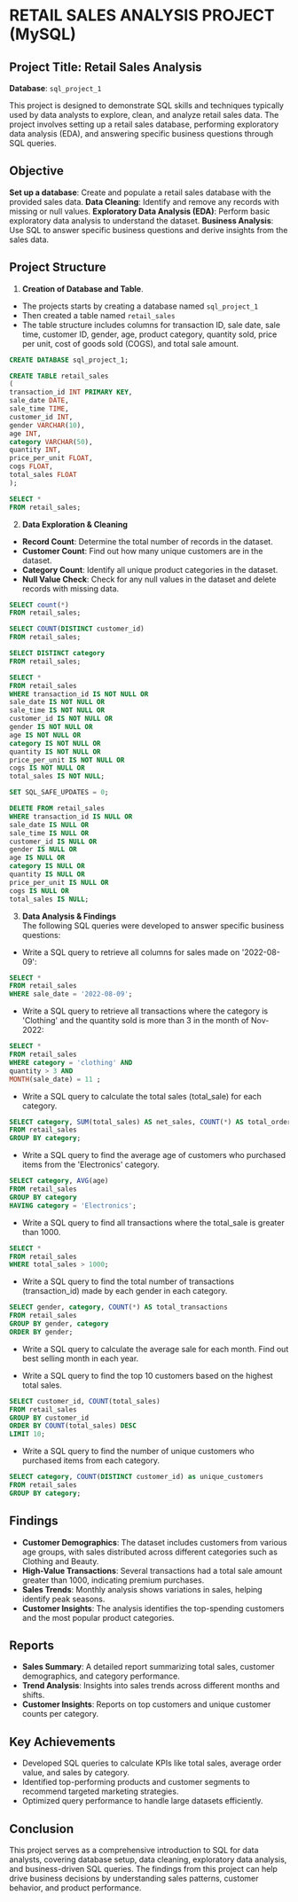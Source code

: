 # RETAIL SALES ANALYSIS PROJECT (MySQL)
## Project Title: Retail Sales Analysis
**Database**: `sql_project_1`

This project is designed to demonstrate SQL skills and techniques typically used by data analysts to explore, clean, and analyze retail sales data. The project involves setting up a retail sales database, performing exploratory data analysis (EDA), and answering specific business questions through SQL queries.

## Objective
**Set up a database**: Create and populate a retail sales database with the provided sales data.
**Data Cleaning**: Identify and remove any records with missing or null values.
**Exploratory Data Analysis (EDA)**: Perform basic exploratory data analysis to understand the dataset.
**Business Analysis**: Use SQL to answer specific business questions and derive insights from the sales data.

## Project Structure 
1. **Creation of Database and Table**. <br>
- The projects starts by creating a database named `sql_project_1`
- Then created a table named `retail_sales`
- The table structure includes columns for transaction ID, sale date, sale time, customer ID, gender, age, product category, quantity sold, price per unit, cost of goods sold (COGS), and total sale amount.
```sql
CREATE DATABASE sql_project_1;

CREATE TABLE retail_sales
(
transaction_id INT PRIMARY KEY,
sale_date DATE,
sale_time TIME,
customer_id INT,
gender VARCHAR(10),
age INT,
category VARCHAR(50),
quantity INT,
price_per_unit FLOAT,
cogs FLOAT,
total_sales FLOAT
);

SELECT * 
FROM retail_sales;
```
2. **Data Exploration & Cleaning** <br>
- **Record Count**: Determine the total number of records in the dataset. <br>
- **Customer Count**: Find out how many unique customers are in the dataset. <br>
- **Category Count**: Identify all unique product categories in the dataset. <br>
- **Null Value Check**: Check for any null values in the dataset and delete records with missing data.

```sql
SELECT count(*)
FROM retail_sales;

SELECT COUNT(DISTINCT customer_id) 
FROM retail_sales;

SELECT DISTINCT category 
FROM retail_sales;

SELECT * 
FROM retail_sales
WHERE transaction_id IS NOT NULL OR 
sale_date IS NOT NULL OR 
sale_time IS NOT NULL OR 
customer_id IS NOT NULL OR 
gender IS NOT NULL OR 
age IS NOT NULL OR 
category IS NOT NULL OR 
quantity IS NOT NULL OR 
price_per_unit IS NOT NULL OR 
cogs IS NOT NULL OR 
total_sales IS NOT NULL; 

SET SQL_SAFE_UPDATES = 0;

DELETE FROM retail_sales 
WHERE transaction_id IS NULL OR 
sale_date IS NULL OR 
sale_time IS NULL OR 
customer_id IS NULL OR 
gender IS NULL OR 
age IS NULL OR 
category IS NULL OR 
quantity IS NULL OR 
price_per_unit IS NULL OR 
cogs IS NULL OR 
total_sales IS NULL;
```
3. **Data Analysis & Findings** <br>
The following SQL queries were developed to answer specific business questions: <br>
- Write a SQL query to retrieve all columns for sales made on '2022-08-09':
```sql
SELECT * 
FROM retail_sales 
WHERE sale_date = '2022-08-09';
```
- Write a SQL query to retrieve all transactions where the category is 'Clothing' and the quantity sold is more than 3 in the month of Nov-2022:
```sql
SELECT * 
FROM retail_sales 
WHERE category = 'clothing' AND 
quantity > 3 AND 
MONTH(sale_date) = 11 ;
```
- Write a SQL query to calculate the total sales (total_sale) for each category.
```sql
SELECT category, SUM(total_sales) AS net_sales, COUNT(*) AS total_orders
FROM retail_sales
GROUP BY category;
```
- Write a SQL query to find the average age of customers who purchased items from the 'Electronics' category.
```sql
SELECT category, AVG(age) 
FROM retail_sales 
GROUP BY category
HAVING category = 'Electronics';
```
- Write a SQL query to find all transactions where the total_sale is greater than 1000.
```sql
SELECT *
FROM retail_sales
WHERE total_sales > 1000;
```
- Write a SQL query to find the total number of transactions (transaction_id) made by each gender in each category.
```sql
SELECT gender, category, COUNT(*) AS total_transactions
FROM retail_sales 
GROUP BY gender, category
ORDER BY gender;
```
- Write a SQL query to calculate the average sale for each month. Find out best selling month in each year.


- Write a SQL query to find the top 10 customers based on the highest total sales.
```sql
SELECT customer_id, COUNT(total_sales) 
FROM retail_sales
GROUP BY customer_id
ORDER BY COUNT(total_sales) DESC
LIMIT 10;
```
- Write a SQL query to find the number of unique customers who purchased items from each category.
```sql
SELECT category, COUNT(DISTINCT customer_id) as unique_customers
FROM retail_sales
GROUP BY category;
```
## Findings

- **Customer Demographics**: The dataset includes customers from various age groups, with sales distributed across different categories such as Clothing and Beauty. 
- **High-Value Transactions**: Several transactions had a total sale amount greater than 1000, indicating premium purchases.
- **Sales Trends**: Monthly analysis shows variations in sales, helping identify peak seasons.
- **Customer Insights**: The analysis identifies the top-spending customers and the most popular product categories.

## Reports

- **Sales Summary**: A detailed report summarizing total sales, customer demographics, and category performance.
- **Trend Analysis**: Insights into sales trends across different months and shifts.
- **Customer Insights**: Reports on top customers and unique customer counts per category.

## Key Achievements

- Developed SQL queries to calculate KPIs like total sales, average order value, and sales by category.
- Identified top-performing products and customer segments to recommend targeted marketing strategies.
- Optimized query performance to handle large datasets efficiently.

## Conclusion

This project serves as a comprehensive introduction to SQL for data analysts, covering database setup, data cleaning, exploratory data analysis, and business-driven SQL queries. The findings from this project can help drive business decisions by understanding sales patterns, customer behavior, and product performance.
